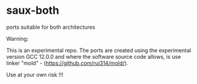 # saux-both
ports suitable for both architectures

Warning:

This is an experimental repo.
The ports are created using the experimental version GCC 12.0.0
and where the software source code allows,
is use linker "mold" - (https://github.com/rui314/mold/).

Use at your own risk !!!
